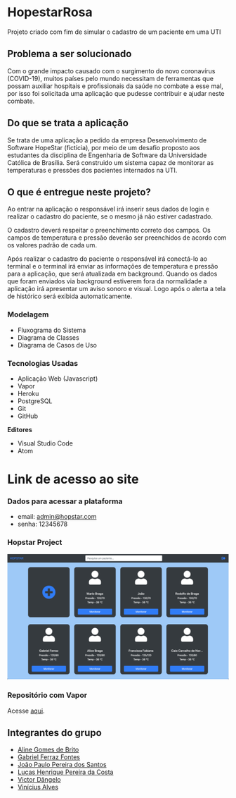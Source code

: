 # HopestarRosa
Projeto criado com fim de simular o cadastro de um paciente em uma UTI

## Problema a ser solucionado

Com o grande impacto causado com o surgimento do novo coronavírus (COVID-19), muitos países pelo mundo necessitam de ferramentas que possam auxiliar hospitais e profissionais da saúde no combate a esse mal, por isso foi solicitada uma aplicação que pudesse contribuir e ajudar neste combate.

## Do que se trata a aplicação

Se trata de uma aplicação a pedido da empresa Desenvolvimento de Software HopeStar (fictícia), por meio de um desafio proposto aos estudantes da disciplina de Engenharia de Software da Universidade Católica de Brasília. Será construido um sistema capaz de monitorar as temperaturas e pressões dos pacientes internados na UTI. 

## O que é entregue neste projeto?

Ao entrar na aplicação o responsável irá inserir seus dados de login e realizar o cadastro do paciente, se o mesmo já não estiver cadastrado. 

O cadastro deverá respeitar o preenchimento correto dos campos. Os campos de temperatura e pressão deverão ser preenchidos de acordo com os valores padrão de cada um.

Após realizar o cadastro do paciente o responsável irá conectá-lo ao terminal e o terminal irá enviar as informações de temperatura e pressão para a aplicação, que será atualizada em background. 
Quando os dados que foram enviados via background estiverem fora da normalidade a aplicação irá apresentar um aviso sonoro e visual.
Logo após o alerta a tela de histórico será exibida automaticamente.

### Modelagem
- Fluxograma do Sistema
- Diagrama de Classes
- Diagrama de Casos de Uso

### Tecnologias Usadas
- Aplicação Web (Javascript)
- Vapor
- Heroku
- PostgreSQL
- Git
- GitHub

**Editores**
- Visual Studio Code
- Atom

# Link de acesso ao site
### Dados para acessar a plataforma
- email: admin@hopstar.com
- senha: 12345678

### Hopstar Project 

 [![homeScreen](docsAuxiliares/home.png)](https://jppsantos.github.io/HopestarRosa/html/)

### Repositório com Vapor
Acesse [aqui](https://github.com/lhcosta/Vapor-ProjetoHopStar).

## Integrantes do grupo
- [Aline Gomes de Brito](https://github.com/gomesalineagb)
- [Gabriel Ferraz Fontes](https://github.com/FerrazFerrara)
- [João Paulo Pereira dos Santos](https://github.com/jppsantos)
- [Lucas Henrique Pereira da Costa](https://github.com/lhcosta)
- [Victor Dângelo](https://github.com/TerrasterD)
- [Vinícius Alves](https://github.com/vinancius)
